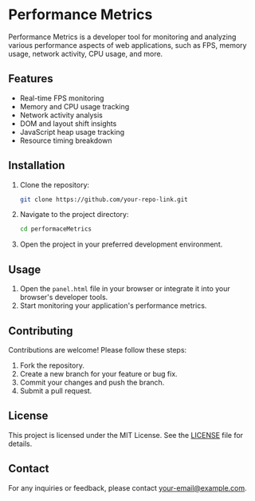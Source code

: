 # Performance Metrics

Performance Metrics is a developer tool for monitoring and analyzing various performance aspects of web applications, such as FPS, memory usage, network activity, CPU usage, and more.

## Features

- Real-time FPS monitoring
- Memory and CPU usage tracking
- Network activity analysis
- DOM and layout shift insights
- JavaScript heap usage tracking
- Resource timing breakdown

## Installation

1. Clone the repository:
   ```bash
   git clone https://github.com/your-repo-link.git
   ```
2. Navigate to the project directory:
   ```bash
   cd performaceMetrics
   ```
3. Open the project in your preferred development environment.

## Usage

1. Open the `panel.html` file in your browser or integrate it into your browser's developer tools.
2. Start monitoring your application's performance metrics.

## Contributing

Contributions are welcome! Please follow these steps:

1. Fork the repository.
2. Create a new branch for your feature or bug fix.
3. Commit your changes and push the branch.
4. Submit a pull request.

## License

This project is licensed under the MIT License. See the [LICENSE](LICENSE) file for details.

## Contact

For any inquiries or feedback, please contact [your-email@example.com](mailto:your-email@example.com).
